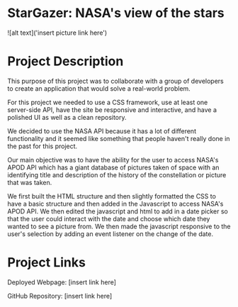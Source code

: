 # StarGazer: NASA's view of the stars
![alt text]('insert picture link here')

# Project Description

This purpose of this project was to collaborate with a group of developers to create an application that would solve a real-world problem.  

For this project we needed to use a CSS framework, use at least one server-side API, have the site be responsive and interactive, and have a polished UI as well as a clean repository.

We decided to use the NASA API because it has a lot of different functionality and it seemed like something that people haven't really done in the past for this project. 

Our main objective was to have the ability for the user to access NASA's APOD API which has a giant database of pictures taken of space with an identifying title and description of the history of the constellation or picture that was taken. 

We first built the HTML structure and then slightly formatted the CSS to have a basic structure and then added in the Javascript to access NASA's APOD API. We then edited the javascript and html to add in a date picker so that the user could interact with the date and choose which date they wanted to see a picture from. We then made the javascript responsive to the user's selection by adding an event listener on the change of the date.

# Project Links

Deployed Webpage:
[insert link here]

GitHub Repository:
[insert link here]

